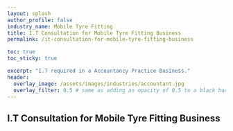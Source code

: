 ```yaml
---
layout: splash 
author_profile: false 
industry_name: Mobile Tyre Fitting
title: I.T Consultation for Mobile Tyre Fitting Business
permalink: /it-consultation-for-mobile-tyre-fitting-business

toc: true
toc_sticky: true

excerpt: "I.T required in a Accountancy Practice Business."
header:
  overlay_image: /assets/images/industries/accountant.jpg
  overlay_filter: 0.5 # same as adding an opacity of 0.5 to a black background
---
```


## I.T Consultation for Mobile Tyre Fitting Business